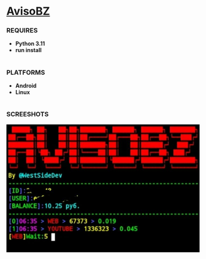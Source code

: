 # [AvisoBZ](https://aviso.bz)
### REQUIRES
+ **Python 3.11**
+ **run install** 
#
### PLATFORMS
+ **Android**
+ **Linux**
#
### SCREESHOTS
<f>
  <img src="/photo_2023-09-07_18-38-39.jpg"
</f>
